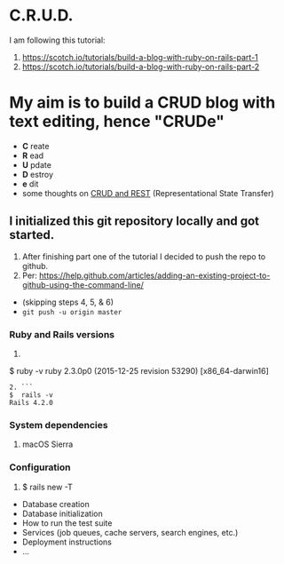 # C.R.U.D.
I am following this tutorial:
1. https://scotch.io/tutorials/build-a-blog-with-ruby-on-rails-part-1  
2. https://scotch.io/tutorials/build-a-blog-with-ruby-on-rails-part-2  

# My aim is to build a CRUD blog with text editing, hence "CRUDe"
 - **C** reate
 - **R** ead
 - **U** pdate
 - **D** estroy
 - **e** dit
 - some thoughts on [CRUD and REST](https://softwareengineering.stackexchange.com/questions/120716/difference-between-rest-and-crud) (Representational State Transfer)  

## I initialized this git repository locally and got started.
1. After finishing part one of the tutorial I decided to push the repo to github.
2. Per: https://help.github.com/articles/adding-an-existing-project-to-github-using-the-command-line/
 - (skipping steps 4, 5, & 6)
 - `git push -u origin master`

### Ruby and Rails versions
1. ```
$  ruby -v
ruby 2.3.0p0 (2015-12-25 revision 53290) [x86_64-darwin16]
```
2. ```
$  rails -v
Rails 4.2.0
```
### System dependencies
1. macOS Sierra

### Configuration
1. $ rails new -T

* Database creation
* Database initialization
* How to run the test suite
* Services (job queues, cache servers, search engines, etc.)
* Deployment instructions
* ...
